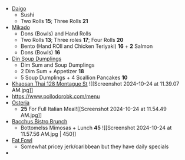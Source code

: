 - [Daigo](https://daigo-hand-roll-bar.square.site/)
	- Sushi 
	- Two Rolls **15**; Three Rolls **21**
- [Mikado](https://static1.squarespace.com/static/64a88b6f0594142d55dff7d6/t/6697fa8e56e3c6049e9fcb5b/1721236110867/Mikado_Special+Roll.pdf)
	- Dons (Bowls) and Hand Rolls
	- Two Rolls **13**; Three roles **17**; Four Rolls **20**
	- Bento (Hand ROll and Chicken Teriyaki) **16** + **2** Salmon
	- Dons (Bowls) **16**
- [Din Soup Dumplings](https://order.mealkeyway.com/customer/release/index?mid=41326d336e6e4e58675576736353416566722b5377773d3d#/main)
	- Dim Sum and Soup Dumplings
	- 2 Dim Sum + Appetizer **18**
	- 5 Soup Dumplings + 4 Scallion Pancakes **10**
- [Khaosan Thai 128 Montague St](https://www.khaosannyc.com/delivery)
		![[Screenshot 2024-10-24 at 11.39.07 AM.jpg]]
- https://www.pollodorobk.com/menu
- [Osteria](https://www.osteriabrooklyn.com/menus/)
	- **25**  For Full Italian Meal![[Screenshot 2024-10-24 at 11.54.49 AM.jpg]]
- [Bacchus Bistro Brunch](https://bacchusbistro.com/brunch/)
	- Bottomelss Mimosas + Lunch **45**
		![[Screenshot 2024-10-24 at 11.57.56 AM.jpg | 450]]
- [Fat Fowl](https://www.thefatfowl.com/fat-fowl-menu)
	- Somewhat pricey jerk/caribbean but they have daily specials
- 